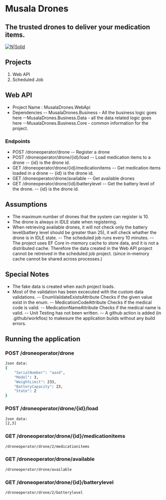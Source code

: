 # Musala Drones
## The trusted drones to deliver your medication items.

[![N|Solid](https://www.musala.com/wp-content/themes/musalasoft/dist/assets/img/logo_musala_green.png)](https://www.musala.com/)

## Projects
1. Web API
2. Scheduled Job

## Web API
- Project Name : MusalaDrones.WebApi
- Dependencies
-- MusalaDrones.Business - All the business logic goes here
--MusalaDrones.Business.Data - all the data related logic goes here
--MusalaDrones.Business.Core - common information for the project.

### Endpoints
- POST /droneoperator/drone 
-- Register a drone
- POST /droneoperator/drone/{id}/load
-- Load medication items to a drone
-- {id} is the drone id.
- GET /droneoperator/drone/{id}/medicationitems
-- Get medication items loaded in a drone
-- {id} is the drone id.
- GET /droneoperator/drone/available
-- Get available drones
- GET /droneoperator/drone/{id}/batterylevel
-- Get the battery level of the drone.
-- {id} is the drone id.

## Assumptions
- The maximum number of drones that the system can register is 10.
- The drone is always in IDLE state when registering.
- When retrieving available drones, it will not check only the battery level(battery level should be greater than 25), it will check whather the drone is in IDLE state.
-- The scheduled job runs every 10 minutes.
-- The project uses EF Core in-memory cache to store data, and it is not a distributed cache. Therefore the data created in the Web API project cannot be retreived in the scheduled job project. (since in-memory cache cannot be shared across processes.)

## Special Notes
- The fake data is created when each project loads.
- Most of the validation has been excecuted with the custom data validations. 
-- EnumValidateExistsAttribute
Checks if the given value exist in the enum.
-- MedicationCodeAttribute
Checks if the medical code is valid.
-- MedicationNameAttribute
Checks if the medical name is valid.
-- Unit Testing has not been written.
-- A github action is added (in .github/workflos) to makesure the application builds without any build errors.

## Running the application

### POST /droneoperator/drone

```sh
Json data:
{
    "SerialNumber": "aaxd",
    "Model": 3,
    "WeightLimit": 233,
    "BatteryCapacity": 23,
    "State": 2
}
```

### POST /droneoperator/drone/{id}/load

```sh
Json data:
[2,3]
```
### GET /droneoperator/drone/{id}/medicationitems
```sh
/droneoperator/drone/2/medicationitems
```

### GET /droneoperator/drone/available
```sh
/droneoperator/drone/available
```

### GET /droneoperator/drone/{id}/batterylevel

```sh
/droneoperator/drone/2/batterylevel
```
